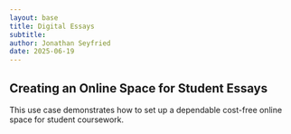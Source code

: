 ```yaml
---
layout: base
title: Digital Essays
subtitle: 
author: Jonathan Seyfried
date: 2025-06-19
---
```



<h2>Creating an Online Space for Student Essays</h2>

This use case demonstrates how to set up a dependable cost-free online space for student coursework.
